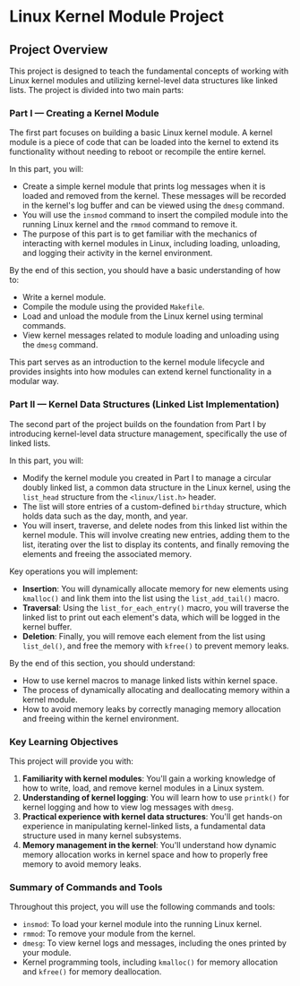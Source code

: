 # Linux Kernel Module Project

## Project Overview

This project is designed to teach the fundamental concepts of working with Linux kernel modules and utilizing kernel-level data structures like linked lists. The project is divided into two main parts:

### Part I — Creating a Kernel Module

The first part focuses on building a basic Linux kernel module. A kernel module is a piece of code that can be loaded into the kernel to extend its functionality without needing to reboot or recompile the entire kernel. 

In this part, you will:
- Create a simple kernel module that prints log messages when it is loaded and removed from the kernel. These messages will be recorded in the kernel's log buffer and can be viewed using the `dmesg` command.
- You will use the `insmod` command to insert the compiled module into the running Linux kernel and the `rmmod` command to remove it. 
- The purpose of this part is to get familiar with the mechanics of interacting with kernel modules in Linux, including loading, unloading, and logging their activity in the kernel environment.

By the end of this section, you should have a basic understanding of how to:
- Write a kernel module.
- Compile the module using the provided `Makefile`.
- Load and unload the module from the Linux kernel using terminal commands.
- View kernel messages related to module loading and unloading using the `dmesg` command.

This part serves as an introduction to the kernel module lifecycle and provides insights into how modules can extend kernel functionality in a modular way.

### Part II — Kernel Data Structures (Linked List Implementation)

The second part of the project builds on the foundation from Part I by introducing kernel-level data structure management, specifically the use of linked lists.

In this part, you will:
- Modify the kernel module you created in Part I to manage a circular doubly linked list, a common data structure in the Linux kernel, using the `list_head` structure from the `<linux/list.h>` header.
- The list will store entries of a custom-defined `birthday` structure, which holds data such as the day, month, and year.
- You will insert, traverse, and delete nodes from this linked list within the kernel module. This will involve creating new entries, adding them to the list, iterating over the list to display its contents, and finally removing the elements and freeing the associated memory.

Key operations you will implement:
- **Insertion**: You will dynamically allocate memory for new elements using `kmalloc()` and link them into the list using the `list_add_tail()` macro.
- **Traversal**: Using the `list_for_each_entry()` macro, you will traverse the linked list to print out each element's data, which will be logged in the kernel buffer.
- **Deletion**: Finally, you will remove each element from the list using `list_del()`, and free the memory with `kfree()` to prevent memory leaks.

By the end of this section, you should understand:
- How to use kernel macros to manage linked lists within kernel space.
- The process of dynamically allocating and deallocating memory within a kernel module.
- How to avoid memory leaks by correctly managing memory allocation and freeing within the kernel environment.

### Key Learning Objectives

This project will provide you with:
1. **Familiarity with kernel modules**: You'll gain a working knowledge of how to write, load, and remove kernel modules in a Linux system.
2. **Understanding of kernel logging**: You will learn how to use `printk()` for kernel logging and how to view log messages with `dmesg`.
3. **Practical experience with kernel data structures**: You'll get hands-on experience in manipulating kernel-linked lists, a fundamental data structure used in many kernel subsystems.
4. **Memory management in the kernel**: You'll understand how dynamic memory allocation works in kernel space and how to properly free memory to avoid memory leaks.

### Summary of Commands and Tools

Throughout this project, you will use the following commands and tools:
- `insmod`: To load your kernel module into the running Linux kernel.
- `rmmod`: To remove your module from the kernel.
- `dmesg`: To view kernel logs and messages, including the ones printed by your module.
- Kernel programming tools, including `kmalloc()` for memory allocation and `kfree()` for memory deallocation.
